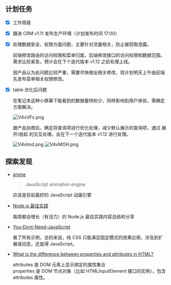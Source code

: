 ## 计划任务

- [x] 工作周报

- [x] 跟进 CRM v1.11 发布生产环境（计划发布时间 17:00）

- [x] 处理数据安全、权限方面问题，主要针对流量相关，防止被窃取泄露。

  前端修改路由的访问权限和菜单归属，后端修改接口的访问权限和数据范围。  
  需求比较紧急，预计会在下个迭代版本 v1.12 之前处理上线。

  因产品认为此问题比较严重，需要尽快做出相关修改，现计划明天上午由前端先发布菜单相关权限修改。

- [x] table 优化后问题

  在笔记本这种小屏幕下能看到的数据量特别少，同样影响到用户体验，需确定方案解决。

  ![V4vVFx.png](https://s2.ax1x.com/2019/06/14/V4vVFx.png)

  跟产品协商后，确定将查询项进行优化处理，减少默认展示的查询项，通过 展开/收起 的交互处理，会在下一个迭代版本 v1.12 进行处理。

  ![V4vlmd.png](https://s2.ax1x.com/2019/06/14/V4vlmd.png)
  ![V4vMOH.png](https://s2.ax1x.com/2019/06/14/V4vMOH.png)

## 探索发现

- [anime](https://github.com/juliangarnier/anime/)

  > JavaScript animation engine

  应该是目前最好的 JavaScript 动画引擎

- [Node.js 最佳实践](https://github.com/i0natan/nodebestpractices/blob/master/README.chinese.md)

  每周都会增长（有活力）的 Node.js 最佳实践内容总结和分享

- [You-Dont-Need-JavaScript](https://github.com/you-dont-need/You-Dont-Need-JavaScript)

  看了所有示例，总的来说，纯 CSS 只能满足固定模式的效果应用，涉及到扩展或动态，还是得 JavaScript。

- [What is the difference between properties and attributes in HTML?](https://stackoverflow.com/questions/6003819/what-is-the-difference-between-properties-and-attributes-in-html)

  attributes 是 DOM 元素上显示绑定的属性集合  
  properties 是 DOM 节点对象（比如 HTMLInputElement 接口的实例），包含 attributes 属性。
